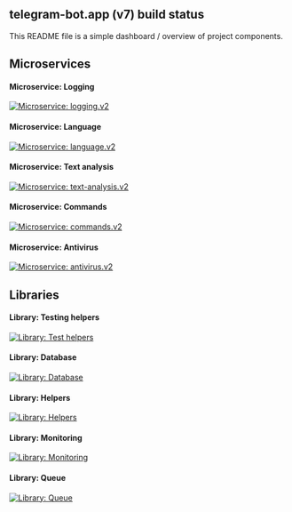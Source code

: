 ## telegram-bot.app (v7) build status

This README file is a simple dashboard / overview of project components.
## Microservices

#### Microservice: Logging
[![Microservice: logging.v2](https://github.com/telegram-bot-app/ms.logging.v2/actions/workflows/test.yaml/badge.svg)](https://github.com/telegram-bot-app/ms.logging.v2/actions/workflows/test.yaml)

#### Microservice: Language
[![Microservice: language.v2](https://github.com/telegram-bot-app/ms.language.v2/actions/workflows/test.yaml/badge.svg)](https://github.com/telegram-bot-app/ms.language.v2/actions/workflows/test.yaml)

#### Microservice: Text analysis
[![Microservice: text-analysis.v2](https://github.com/telegram-bot-app/ms.text-analysis.v2/actions/workflows/test.yaml/badge.svg)](https://github.com/telegram-bot-app/ms.text-analysis.v2/actions/workflows/test.yaml)

#### Microservice: Commands
[![Microservice: commands.v2](https://github.com/telegram-bot-app/ms.commands.v2/actions/workflows/test.yaml/badge.svg)](https://github.com/telegram-bot-app/ms.commands.v2/actions/workflows/test.yaml)

#### Microservice: Antivirus
[![Microservice: antivirus.v2](https://github.com/telegram-bot-app/ms.antivirus.v2/actions/workflows/test.yaml/badge.svg)](https://github.com/telegram-bot-app/ms.antivirus.v2/actions/workflows/test.yaml)

## Libraries

#### Library: Testing helpers
[![Library: Test helpers](https://github.com/telegram-bot-app/lib.test-helpers-v2/actions/workflows/test.yaml/badge.svg)](https://github.com/telegram-bot-app/lib.test-helpers-v2/actions/workflows/test.yaml)

#### Library: Database
[![Library: Database](https://github.com/telegram-bot-app/lib.database-v2/actions/workflows/test.yaml/badge.svg)](https://github.com/telegram-bot-app/lib.database-v2/actions/workflows/test.yaml)

#### Library: Helpers
[![Library: Helpers](https://github.com/telegram-bot-app/lib.helpers-v2/actions/workflows/test.yaml/badge.svg)](https://github.com/telegram-bot-app/lib.helpers-v2/actions/workflows/test.yaml)

#### Library: Monitoring
[![Library: Monitoring](https://github.com/telegram-bot-app/lib.monitoring-v2/actions/workflows/test.yaml/badge.svg)](https://github.com/telegram-bot-app/lib.monitoring-v2/actions/workflows/test.yaml)

#### Library: Queue
[![Library: Queue](https://github.com/telegram-bot-app/lib.queue-v2/actions/workflows/test.yaml/badge.svg)](https://github.com/telegram-bot-app/lib.queue-v2/actions/workflows/test.yaml)
